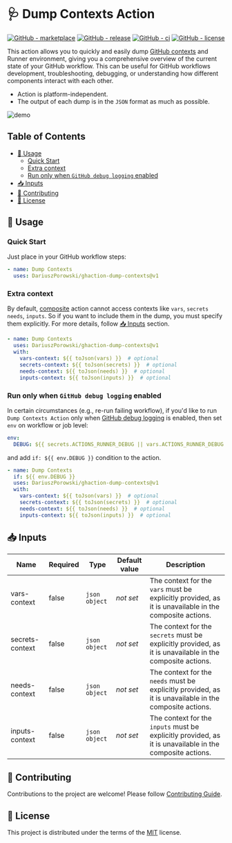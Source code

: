 # 🩺 Dump Contexts Action

[![GitHub - marketplace](https://img.shields.io/badge/marketplace-dump--contexts-blue?logo=github&style=flat-square)](https://github.com/marketplace/actions/dump-contexts)
[![GitHub - release](https://img.shields.io/github/v/release/DariuszPorowski/ghaction-dump-contexts?style=flat-square)](https://github.com/DariuszPorowski/ghaction-dump-contexts/releases/latest)
[![GitHub - ci](https://img.shields.io/github/actions/workflow/status/DariuszPorowski/ghaction-dump-contexts/ci.yml?logo=github&label=CI&style=flat-square&branch=main&event=push)](https://github.com/DariuszPorowski/ghaction-dump-contexts/actions/workflows/ci.yml?query=branch%3Amain+event%3Apush)
[![GitHub - license](https://img.shields.io/github/license/DariuszPorowski/ghaction-dump-contexts?style=flat-square)](https://github.com/DariuszPorowski/ghaction-dump-contexts/blob/main/LICENSE)

This action allows you to quickly and easily dump [GitHub contexts](https://docs.github.com/en/actions/learn-github-actions/contexts) and Runner environment, giving you a comprehensive overview of the current state of your GitHub workflow. This can be useful for GitHub workflows development, troubleshooting, debugging, or understanding how different components interact with each other.

- Action is platform-independent.
- The output of each dump is in the `JSON` format as much as possible.

![demo](https://raw.githubusercontent.com/DariuszPorowski/ghaction-dump-contexts/main/assets/images/demo.png)

## Table of Contents <!-- omit in toc -->

- [🤔 Usage](#-usage)
  - [Quick Start](#quick-start)
  - [Extra context](#extra-context)
  - [Run only when `GitHub debug logging` enabled](#run-only-when-github-debug-logging-enabled)
- [📥 Inputs](#-inputs)
- [👥 Contributing](#-contributing)
- [📄 License](#-license)

## 🤔 Usage

### Quick Start

Just place in your GitHub workflow steps:

```yaml
- name: Dump Contexts
  uses: DariuszPorowski/ghaction-dump-contexts@v1
```

### Extra context

By default, [composite](https://docs.github.com/en/actions/creating-actions/creating-a-composite-action) action cannot access contexts like `vars`, `secrets` `needs`, `inputs`. So if you want to include them in the dump, you must specify them explicitly. For more details, follow [📥 Inputs](#-inputs) section.

```yaml
- name: Dump Contexts
  uses: DariuszPorowski/ghaction-dump-contexts@v1
  with:
    vars-context: ${{ toJson(vars) }}  # optional
    secrets-context: ${{ toJson(secrets) }}  # optional
    needs-context: ${{ toJson(needs) }}  # optional
    inputs-context: ${{ toJson(inputs) }}  # optional
```

### Run only when `GitHub debug logging` enabled

In certain circumstances (e.g., re-run failing workflow), if you'd like to run `Dump Contexts Action` only when [GitHub debug logging](https://docs.github.com/en/actions/monitoring-and-troubleshooting-workflows/enabling-debug-logging) is enabled, then set `env` on workflow or job level:

```yaml
env:
  DEBUG: ${{ secrets.ACTIONS_RUNNER_DEBUG || vars.ACTIONS_RUNNER_DEBUG || secrets.ACTIONS_STEP_DEBUG || vars.ACTIONS_STEP_DEBUG || false }}
```

and add `if: ${{ env.DEBUG }}` condition to the action.

```yaml
- name: Dump Contexts
  if: ${{ env.DEBUG }}
  uses: DariuszPorowski/ghaction-dump-contexts@v1
  with:
    vars-context: ${{ toJson(vars) }}  # optional
    secrets-context: ${{ toJson(secrets) }}  # optional
    needs-context: ${{ toJson(needs) }}  # optional
    inputs-context: ${{ toJson(inputs) }}  # optional
```

## 📥 Inputs

| Name            | Required | Type          | Default value | Description                                                                                               |
|-----------------|----------|---------------|---------------|-----------------------------------------------------------------------------------------------------------|
| vars-context    | false    | `json object` | *not set*     | The context for the `vars` must be explicitly provided, as it is unavailable in the composite actions.    |
| secrets-context | false    | `json object` | *not set*     | The context for the `secrets` must be explicitly provided, as it is unavailable in the composite actions. |
| needs-context   | false    | `json object` | *not set*     | The context for the `needs` must be explicitly provided, as it is unavailable in the composite actions.   |
| inputs-context  | false    | `json object` | *not set*     | The context for the `inputs` must be explicitly provided, as it is unavailable in the composite actions.  |

## 👥 Contributing

Contributions to the project are welcome! Please follow [Contributing Guide](https://github.com/DariuszPorowski/ghaction-dump-contexts/blob/main/.github/CONTRIBUTING.md).

## 📄 License

This project is distributed under the terms of the [MIT](https://github.com/DariuszPorowski/ghaction-dump-contexts/blob/main/LICENSE) license.
